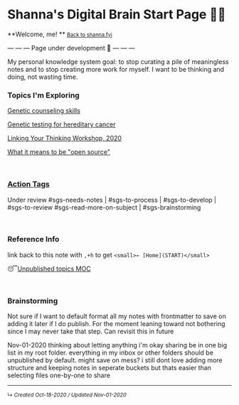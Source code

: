 # Shanna's Digital Brain Start Page 👩🏻
**Welcome, me! **
<small>[Back to shanna.fyi](https://shanna.fyi/)</small>

— — — Page under development 🚧 — — —

My personal knowledge system goal: to stop curating a pile of meaningless notes and to stop creating more work for myself. I want to be thinking and doing, not wasting time.



### Topics I'm Exploring
[Genetic counseling skills](zk-lyt-pks/mocs/genetic-counseling-skills.md) 

[Genetic testing for hereditary cancer](zk-lyt-pks/mocs/genetic-testing-hereditary-cancer.md)

[Linking Your Thinking Workshop, 2020](zk-lyt-pks/mocs/LYT-course-moc-2020.md)

[What it means to be "open source"](zk-lyt-pks/mocs/open-source-mindset.md)


<br>


### [Action Tags](use-refs/Action%20Tags.md) 
Under review
#sgs-needs-notes | #sgs-to-process | #sgs-to-develop | #sgs-to-review 
#sgs-read-more-on-subject | #sgs-brainstorming 


<br>

### Reference Info
link back to this note with `,+h` to get `<small>← [Home](START)</small>`

😴[Unpublished topics MOC](zk-lyt-pks/mocs/private%20topics%20MOC.md)

<br>

### Brainstorming
Not sure if I want to default format all my notes with frontmatter to save on adding it later if I do publish. For the moment leaning toward not bothering since I may never take that step. Can revisit this in future

Nov-01-2020 thinking about letting anything i'm okay sharing be in one big list in my root folder. everything in my inbox or other folders should be unpublished by default. might save on mess? i still dont love adding more structure and keeping notes in seperate buckets but thats easier than selecting files one-by-one to share

---

<small>↳ <i>Created Oct-18-2020 / Updated Nov-01-2020 </i></small>

